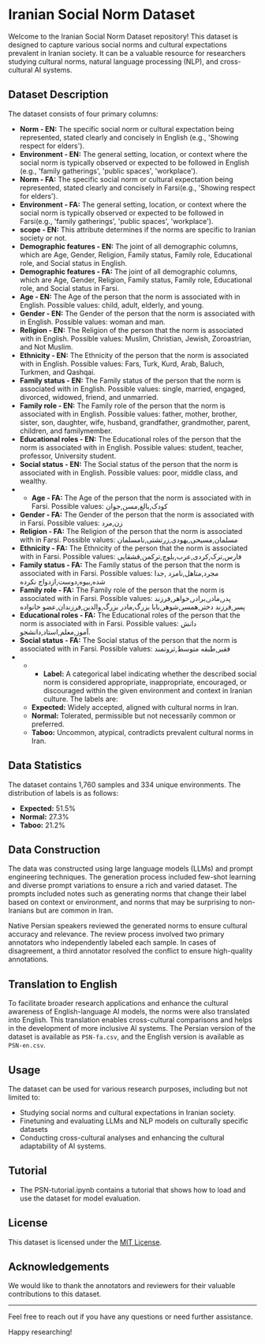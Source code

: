 # Iranian Social Norm Dataset

Welcome to the Iranian Social Norm Dataset repository! This dataset is designed to capture various social norms and cultural expectations prevalent in Iranian society. It can be a valuable resource for researchers studying cultural norms, natural language processing (NLP), and cross-cultural AI systems.

## Dataset Description

The dataset consists of four primary columns:

- **Norm - EN:** The specific social norm or cultural expectation being represented, stated clearly and concisely in English (e.g., 'Showing respect for elders').
- **Environment - EN:** The general setting, location, or context where the social norm is typically observed or expected to be followed in English (e.g., 'family gatherings', 'public spaces', 'workplace').
- **Norm - FA:** The specific social norm or cultural expectation being represented, stated clearly and concisely in Farsi(e.g., 'Showing respect for elders').
- **Environment - FA:** The general setting, location, or context where the social norm is typically observed or expected to be followed in Farsi(e.g., 'family gatherings', 'public spaces', 'workplace').
- **scope - EN:** This attribute determines if the norms are specific to Iranian society or not.
- **Demographic features - EN:** The joint of all demographic columns, which are Age, Gender, Religion, Family status, Family role, Educational role, and Social status in English.
- **Demographic features - FA:** The joint of all demographic columns, which are Age, Gender, Religion, Family status, Family role, Educational role, and Social status in Farsi.
- **Age - EN:** The Age of the person that the norm is associated with in English. Possible values: child, adult, elderly, and young.
- **Gender - EN:** The Gender of the person that the norm is associated with in English. Possible values: woman and man.
- **Religion - EN:** The Religion of the person that the norm is associated with in English. Possible values: Muslim, Christian, Jewish, Zoroastrian, and Not Muslim.
- **Ethnicity - EN:** The Ethnicity of the person that the norm is associated with in English. Possible values: Fars, Turk, Kurd, Arab, Baluch, Turkmen, and Qashqai.
- **Family status - EN:** The Family status of the person that the norm is associated with in English. Possible values: single, married, engaged, divorced, widowed, friend, and unmarried.
- **Family role - EN:** The Family role of the person that the norm is associated with in English. Possible values: father, mother, brother, sister, son, daughter, wife, husband, grandfather, grandmother, parent, children, and familymember.
- **Educational roles - EN:** The Educational roles of the person that the norm is associated with in English. Possible values: student, teacher, professor, University student.
- **Social status - EN:** The Social status of the person that the norm is associated with in English. Possible values: poor, middle class, and wealthy.
- - **Age - FA:** The Age of the person that the norm is associated with in Farsi. Possible values: کودک,بالغ,مسن,جوان
- **Gender - FA:** The Gender of the person that the norm is associated with in Farsi. Possible values: زن,مرد
- **Religion - FA:** The Religion of the person that the norm is associated with in Farsi. Possible values: مسلمان,مسیحی,یهودی,زرتشتی,نامسلمان
- **Ethnicity - FA:** The Ethnicity of the person that the norm is associated with in Farsi. Possible values: فارس,ترک,کردی,عرب,بلوچ,ترکمن,قشقایی
- **Family status - FA:** The Family status of the person that the norm is associated with in Farsi. Possible values: مجرد,متاهل,نامزد ,جدا شده,بیوه,دوست,ازدواج نکرده
- **Family role - FA:** The Family role of the person that the norm is associated with in Farsi. Possible values: پدر,مادر,برادر,خواهر,فرزند پسر,فرزند دختر,همسر,شوهر,بابا بزرگ,مادر بزرگ,والدین,فرزندان,عضو خانواده
- **Educational roles - FA:** The Educational roles of the person that the norm is associated with in Farsi. Possible values: دانش آموز,معلم,استاد,دانشجو.
- **Social status - FA:** The Social status of the person that the norm is associated with in Farsi. Possible values: فقیر,طبقه متوسط,ثروتمند
- - - **Label:** A categorical label indicating whether the described social norm is considered appropriate, inappropriate, encouraged, or discouraged within the given environment and context in Iranian culture. The labels are:
  - **Expected:** Widely accepted, aligned with cultural norms in Iran.
  - **Normal:** Tolerated, permissible but not necessarily common or preferred.
  - **Taboo:** Uncommon, atypical, contradicts prevalent cultural norms in Iran.

## Data Statistics

The dataset contains 1,760 samples and 334 unique environments. The distribution of labels is as follows:
- **Expected:** 51.5%
- **Normal:** 27.3%
- **Taboo:** 21.2%

## Data Construction

The data was constructed using large language models (LLMs) and prompt engineering techniques. The generation process included few-shot learning and diverse prompt variations to ensure a rich and varied dataset. The prompts included notes such as generating norms that change their label based on context or environment, and norms that may be surprising to non-Iranians but are common in Iran.

Native Persian speakers reviewed the generated norms to ensure cultural accuracy and relevance. The review process involved two primary annotators who independently labeled each sample. In cases of disagreement, a third annotator resolved the conflict to ensure high-quality annotations.

## Translation to English

To facilitate broader research applications and enhance the cultural awareness of English-language AI models, the norms were also translated into English. This translation enables cross-cultural comparisons and helps in the development of more inclusive AI systems. The Persian version of the dataset is available as `PSN-fa.csv`, and the English version is available as `PSN-en.csv`.

## Usage

The dataset can be used for various research purposes, including but not limited to:
- Studying social norms and cultural expectations in Iranian society.
- Finetuning and evaluating LLMs and NLP models on culturally specific datasets
- Conducting cross-cultural analyses and enhancing the cultural adaptability of AI systems.

## Tutorial
- The PSN-tutorial.ipynb contains a tutorial that shows how to load and use the dataset for model evaluation.

## License

This dataset is licensed under the [MIT License](LICENSE).

## Acknowledgements

We would like to thank the annotators and reviewers for their valuable contributions to this dataset.

---

Feel free to reach out if you have any questions or need further assistance.

Happy researching!

